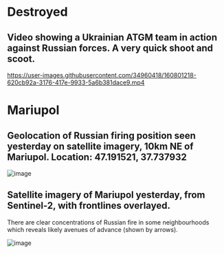 # Destroyed

## Video showing a Ukrainian ATGM team in action against Russian forces. A very quick shoot and scoot.

https://user-images.githubusercontent.com/34960418/160801218-620cb92a-3176-417e-9933-5a6b381dace9.mp4


# Mariupol

## Geolocation of Russian firing position seen yesterday on satellite imagery, 10km NE of Mariupol. Location: 47.191521, 37.737932

![image](https://user-images.githubusercontent.com/34960418/160800433-8fbd4e5f-89de-4571-af5b-7351ff791a98.png)


## Satellite imagery of Mariupol yesterday, from Sentinel-2, with frontlines overlayed. 

There are clear concentrations of Russian fire in some neighbourhoods which reveals likely avenues of advance (shown by arrows).

![image](https://user-images.githubusercontent.com/34960418/160803433-2203bab5-18be-4ecb-a2ab-03cf7af3808d.png)
